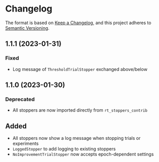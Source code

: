 # Changelog

The format is based on [Keep a Changelog](https://keepachangelog.com/en/1.0.0/),
and this project adheres to [Semantic Versioning](https://semver.org/spec/v2.0.0.html).

## 1.1.1 (2023-01-31)

### Fixed

- Log message of `ThresholdTrialStopper` exchanged above/below

## 1.1.0 (2023-01-30)

### Deprecated

- All stoppers are now imported directly from `rt_stoppers_contrib`

## Added

- All stoppers now show a log message when stopping trials or experiments
- `LoggedStopper` to add logging to existing stoppers
- `NoImprovementTrialStopper` now accepts epoch-dependent settings
